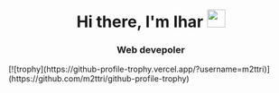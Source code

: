 <h1 align="center">Hi there, I'm Ihar</a> 
<img src="https://github.com/blackcater/blackcater/raw/main/images/Hi.gif" height="32"/></h1>
<h3 align="center">Web devepoler</h3>
[![trophy](https://github-profile-trophy.vercel.app/?username=m2ttri)](https://github.com/m2ttri/github-profile-trophy)
